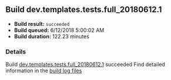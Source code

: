 ## Build dev.templates.tests.full_20180612.1
- **Build result:** `succeeded`
- **Build queued:** 6/12/2018 5:00:02 AM
- **Build duration:** 122.23 minutes
### Details
Build [dev.templates.tests.full_20180612.1](https://winappstudio.visualstudio.com/web/build.aspx?pcguid=a4ef43be-68ce-4195-a619-079b4d9834c2&builduri=vstfs%3a%2f%2f%2fBuild%2fBuild%2f25861) succeeded
Find detailed information in the [build log files](https://uwpctdiags.blob.core.windows.net/buildlogs/dev.templates.tests.full_20180612.1_logs.zip)
